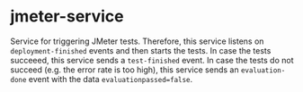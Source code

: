 # jmeter-service
Service for triggering JMeter tests. Therefore, this service listens on `deployment-finished` events and then starts the tests. In case the tests succeeed, this service sends a `test-finished` event. In case the tests do not succeed (e.g. the error rate is too high), this service sends an `evaluation-done` event with the data `evaluationpassed=false`.
